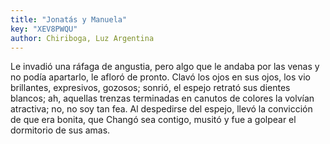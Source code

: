 ```yaml
---
title: "Jonatás y Manuela"
key: "XEV8PWQU"
author: Chiriboga, Luz Argentina
---
```

<div data-schema-version="8"><p>Le invadió una ráfaga de angustia, pero algo que le andaba por las venas y no podía apartarlo, le afloró de pronto. Clavó los ojos en sus ojos, los vio brillantes, expresivos, gozosos; sonrió, el espejo retrató sus dientes blancos; ah, aquellas trenzas terminadas en canutos de colores la volvían atractiva; no, no soy tan fea. Al despedirse del espejo, llevó la convicción de que era bonita, que Changó sea contigo, musitó y fue a golpear el dormitorio de sus amas.</p> </div>